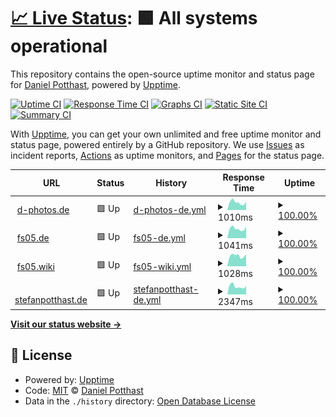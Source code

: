 # [📈 Live Status](https://danielpotthast.github.io/upptime): <!--live status--> **🟩 All systems operational**

This repository contains the open-source uptime monitor and status page for [Daniel Potthast](https://www.d-photos.de), powered by [Upptime](https://github.com/upptime/upptime).

[![Uptime CI](https://github.com/danielpotthast/upptime/workflows/Uptime%20CI/badge.svg)](https://github.com/danielpotthast/upptime/actions?query=workflow%3A%22Uptime+CI%22)
[![Response Time CI](https://github.com/danielpotthast/upptime/workflows/Response%20Time%20CI/badge.svg)](https://github.com/danielpotthast/upptime/actions?query=workflow%3A%22Response+Time+CI%22)
[![Graphs CI](https://github.com/danielpotthast/upptime/workflows/Graphs%20CI/badge.svg)](https://github.com/danielpotthast/upptime/actions?query=workflow%3A%22Graphs+CI%22)
[![Static Site CI](https://github.com/danielpotthast/upptime/workflows/Static%20Site%20CI/badge.svg)](https://github.com/danielpotthast/upptime/actions?query=workflow%3A%22Static+Site+CI%22)
[![Summary CI](https://github.com/danielpotthast/upptime/workflows/Summary%20CI/badge.svg)](https://github.com/danielpotthast/upptime/actions?query=workflow%3A%22Summary+CI%22)

With [Upptime](https://upptime.js.org), you can get your own unlimited and free uptime monitor and status page, powered entirely by a GitHub repository. We use [Issues](https://github.com/danielpotthast/upptime/issues) as incident reports, [Actions](https://github.com/danielpotthast/upptime/actions) as uptime monitors, and [Pages](https://danielpotthast.github.io/upptime) for the status page.

<!--start: status pages-->
<!-- This summary is generated by Upptime (https://github.com/upptime/upptime) -->
<!-- Do not edit this manually, your changes will be overwritten -->
<!-- prettier-ignore -->
| URL | Status | History | Response Time | Uptime |
| --- | ------ | ------- | ------------- | ------ |
| <img alt="" src="https://icons.duckduckgo.com/ip3/www.d-photos.de.ico" height="13"> [d-photos.de](https://www.d-photos.de) | 🟩 Up | [d-photos-de.yml](https://github.com/danielpotthast/upptime/commits/HEAD/history/d-photos-de.yml) | <details><summary><img alt="Response time graph" src="./graphs/d-photos-de/response-time-week.png" height="20"> 1010ms</summary><br><a href="https://status.d-photos.de/history/d-photos-de"><img alt="Response time 1090" src="https://img.shields.io/endpoint?url=https%3A%2F%2Fraw.githubusercontent.com%2Fdanielpotthast%2Fupptime%2FHEAD%2Fapi%2Fd-photos-de%2Fresponse-time.json"></a><br><a href="https://status.d-photos.de/history/d-photos-de"><img alt="24-hour response time 764" src="https://img.shields.io/endpoint?url=https%3A%2F%2Fraw.githubusercontent.com%2Fdanielpotthast%2Fupptime%2FHEAD%2Fapi%2Fd-photos-de%2Fresponse-time-day.json"></a><br><a href="https://status.d-photos.de/history/d-photos-de"><img alt="7-day response time 1010" src="https://img.shields.io/endpoint?url=https%3A%2F%2Fraw.githubusercontent.com%2Fdanielpotthast%2Fupptime%2FHEAD%2Fapi%2Fd-photos-de%2Fresponse-time-week.json"></a><br><a href="https://status.d-photos.de/history/d-photos-de"><img alt="30-day response time 1134" src="https://img.shields.io/endpoint?url=https%3A%2F%2Fraw.githubusercontent.com%2Fdanielpotthast%2Fupptime%2FHEAD%2Fapi%2Fd-photos-de%2Fresponse-time-month.json"></a><br><a href="https://status.d-photos.de/history/d-photos-de"><img alt="1-year response time 1090" src="https://img.shields.io/endpoint?url=https%3A%2F%2Fraw.githubusercontent.com%2Fdanielpotthast%2Fupptime%2FHEAD%2Fapi%2Fd-photos-de%2Fresponse-time-year.json"></a></details> | <details><summary><a href="https://status.d-photos.de/history/d-photos-de">100.00%</a></summary><a href="https://status.d-photos.de/history/d-photos-de"><img alt="All-time uptime 100.00%" src="https://img.shields.io/endpoint?url=https%3A%2F%2Fraw.githubusercontent.com%2Fdanielpotthast%2Fupptime%2FHEAD%2Fapi%2Fd-photos-de%2Fuptime.json"></a><br><a href="https://status.d-photos.de/history/d-photos-de"><img alt="24-hour uptime 100.00%" src="https://img.shields.io/endpoint?url=https%3A%2F%2Fraw.githubusercontent.com%2Fdanielpotthast%2Fupptime%2FHEAD%2Fapi%2Fd-photos-de%2Fuptime-day.json"></a><br><a href="https://status.d-photos.de/history/d-photos-de"><img alt="7-day uptime 100.00%" src="https://img.shields.io/endpoint?url=https%3A%2F%2Fraw.githubusercontent.com%2Fdanielpotthast%2Fupptime%2FHEAD%2Fapi%2Fd-photos-de%2Fuptime-week.json"></a><br><a href="https://status.d-photos.de/history/d-photos-de"><img alt="30-day uptime 100.00%" src="https://img.shields.io/endpoint?url=https%3A%2F%2Fraw.githubusercontent.com%2Fdanielpotthast%2Fupptime%2FHEAD%2Fapi%2Fd-photos-de%2Fuptime-month.json"></a><br><a href="https://status.d-photos.de/history/d-photos-de"><img alt="1-year uptime 100.00%" src="https://img.shields.io/endpoint?url=https%3A%2F%2Fraw.githubusercontent.com%2Fdanielpotthast%2Fupptime%2FHEAD%2Fapi%2Fd-photos-de%2Fuptime-year.json"></a></details>
| <img alt="" src="https://icons.duckduckgo.com/ip3/www.fs05.de.ico" height="13"> [fs05.de](https://www.fs05.de) | 🟩 Up | [fs05-de.yml](https://github.com/danielpotthast/upptime/commits/HEAD/history/fs05-de.yml) | <details><summary><img alt="Response time graph" src="./graphs/fs05-de/response-time-week.png" height="20"> 1041ms</summary><br><a href="https://status.d-photos.de/history/fs05-de"><img alt="Response time 1039" src="https://img.shields.io/endpoint?url=https%3A%2F%2Fraw.githubusercontent.com%2Fdanielpotthast%2Fupptime%2FHEAD%2Fapi%2Ffs05-de%2Fresponse-time.json"></a><br><a href="https://status.d-photos.de/history/fs05-de"><img alt="24-hour response time 1011" src="https://img.shields.io/endpoint?url=https%3A%2F%2Fraw.githubusercontent.com%2Fdanielpotthast%2Fupptime%2FHEAD%2Fapi%2Ffs05-de%2Fresponse-time-day.json"></a><br><a href="https://status.d-photos.de/history/fs05-de"><img alt="7-day response time 1041" src="https://img.shields.io/endpoint?url=https%3A%2F%2Fraw.githubusercontent.com%2Fdanielpotthast%2Fupptime%2FHEAD%2Fapi%2Ffs05-de%2Fresponse-time-week.json"></a><br><a href="https://status.d-photos.de/history/fs05-de"><img alt="30-day response time 1103" src="https://img.shields.io/endpoint?url=https%3A%2F%2Fraw.githubusercontent.com%2Fdanielpotthast%2Fupptime%2FHEAD%2Fapi%2Ffs05-de%2Fresponse-time-month.json"></a><br><a href="https://status.d-photos.de/history/fs05-de"><img alt="1-year response time 1039" src="https://img.shields.io/endpoint?url=https%3A%2F%2Fraw.githubusercontent.com%2Fdanielpotthast%2Fupptime%2FHEAD%2Fapi%2Ffs05-de%2Fresponse-time-year.json"></a></details> | <details><summary><a href="https://status.d-photos.de/history/fs05-de">100.00%</a></summary><a href="https://status.d-photos.de/history/fs05-de"><img alt="All-time uptime 99.97%" src="https://img.shields.io/endpoint?url=https%3A%2F%2Fraw.githubusercontent.com%2Fdanielpotthast%2Fupptime%2FHEAD%2Fapi%2Ffs05-de%2Fuptime.json"></a><br><a href="https://status.d-photos.de/history/fs05-de"><img alt="24-hour uptime 100.00%" src="https://img.shields.io/endpoint?url=https%3A%2F%2Fraw.githubusercontent.com%2Fdanielpotthast%2Fupptime%2FHEAD%2Fapi%2Ffs05-de%2Fuptime-day.json"></a><br><a href="https://status.d-photos.de/history/fs05-de"><img alt="7-day uptime 100.00%" src="https://img.shields.io/endpoint?url=https%3A%2F%2Fraw.githubusercontent.com%2Fdanielpotthast%2Fupptime%2FHEAD%2Fapi%2Ffs05-de%2Fuptime-week.json"></a><br><a href="https://status.d-photos.de/history/fs05-de"><img alt="30-day uptime 99.96%" src="https://img.shields.io/endpoint?url=https%3A%2F%2Fraw.githubusercontent.com%2Fdanielpotthast%2Fupptime%2FHEAD%2Fapi%2Ffs05-de%2Fuptime-month.json"></a><br><a href="https://status.d-photos.de/history/fs05-de"><img alt="1-year uptime 99.97%" src="https://img.shields.io/endpoint?url=https%3A%2F%2Fraw.githubusercontent.com%2Fdanielpotthast%2Fupptime%2FHEAD%2Fapi%2Ffs05-de%2Fuptime-year.json"></a></details>
| <img alt="" src="https://icons.duckduckgo.com/ip3/www.fs05.wiki.ico" height="13"> [fs05.wiki](https://www.fs05.wiki) | 🟩 Up | [fs05-wiki.yml](https://github.com/danielpotthast/upptime/commits/HEAD/history/fs05-wiki.yml) | <details><summary><img alt="Response time graph" src="./graphs/fs05-wiki/response-time-week.png" height="20"> 1028ms</summary><br><a href="https://status.d-photos.de/history/fs05-wiki"><img alt="Response time 1299" src="https://img.shields.io/endpoint?url=https%3A%2F%2Fraw.githubusercontent.com%2Fdanielpotthast%2Fupptime%2FHEAD%2Fapi%2Ffs05-wiki%2Fresponse-time.json"></a><br><a href="https://status.d-photos.de/history/fs05-wiki"><img alt="24-hour response time 1150" src="https://img.shields.io/endpoint?url=https%3A%2F%2Fraw.githubusercontent.com%2Fdanielpotthast%2Fupptime%2FHEAD%2Fapi%2Ffs05-wiki%2Fresponse-time-day.json"></a><br><a href="https://status.d-photos.de/history/fs05-wiki"><img alt="7-day response time 1028" src="https://img.shields.io/endpoint?url=https%3A%2F%2Fraw.githubusercontent.com%2Fdanielpotthast%2Fupptime%2FHEAD%2Fapi%2Ffs05-wiki%2Fresponse-time-week.json"></a><br><a href="https://status.d-photos.de/history/fs05-wiki"><img alt="30-day response time 1255" src="https://img.shields.io/endpoint?url=https%3A%2F%2Fraw.githubusercontent.com%2Fdanielpotthast%2Fupptime%2FHEAD%2Fapi%2Ffs05-wiki%2Fresponse-time-month.json"></a><br><a href="https://status.d-photos.de/history/fs05-wiki"><img alt="1-year response time 1299" src="https://img.shields.io/endpoint?url=https%3A%2F%2Fraw.githubusercontent.com%2Fdanielpotthast%2Fupptime%2FHEAD%2Fapi%2Ffs05-wiki%2Fresponse-time-year.json"></a></details> | <details><summary><a href="https://status.d-photos.de/history/fs05-wiki">100.00%</a></summary><a href="https://status.d-photos.de/history/fs05-wiki"><img alt="All-time uptime 99.97%" src="https://img.shields.io/endpoint?url=https%3A%2F%2Fraw.githubusercontent.com%2Fdanielpotthast%2Fupptime%2FHEAD%2Fapi%2Ffs05-wiki%2Fuptime.json"></a><br><a href="https://status.d-photos.de/history/fs05-wiki"><img alt="24-hour uptime 100.00%" src="https://img.shields.io/endpoint?url=https%3A%2F%2Fraw.githubusercontent.com%2Fdanielpotthast%2Fupptime%2FHEAD%2Fapi%2Ffs05-wiki%2Fuptime-day.json"></a><br><a href="https://status.d-photos.de/history/fs05-wiki"><img alt="7-day uptime 100.00%" src="https://img.shields.io/endpoint?url=https%3A%2F%2Fraw.githubusercontent.com%2Fdanielpotthast%2Fupptime%2FHEAD%2Fapi%2Ffs05-wiki%2Fuptime-week.json"></a><br><a href="https://status.d-photos.de/history/fs05-wiki"><img alt="30-day uptime 99.96%" src="https://img.shields.io/endpoint?url=https%3A%2F%2Fraw.githubusercontent.com%2Fdanielpotthast%2Fupptime%2FHEAD%2Fapi%2Ffs05-wiki%2Fuptime-month.json"></a><br><a href="https://status.d-photos.de/history/fs05-wiki"><img alt="1-year uptime 99.97%" src="https://img.shields.io/endpoint?url=https%3A%2F%2Fraw.githubusercontent.com%2Fdanielpotthast%2Fupptime%2FHEAD%2Fapi%2Ffs05-wiki%2Fuptime-year.json"></a></details>
| <img alt="" src="https://icons.duckduckgo.com/ip3/www.stefanpotthast.de.ico" height="13"> [stefanpotthast.de](https://www.stefanpotthast.de) | 🟩 Up | [stefanpotthast-de.yml](https://github.com/danielpotthast/upptime/commits/HEAD/history/stefanpotthast-de.yml) | <details><summary><img alt="Response time graph" src="./graphs/stefanpotthast-de/response-time-week.png" height="20"> 2347ms</summary><br><a href="https://status.d-photos.de/history/stefanpotthast-de"><img alt="Response time 2590" src="https://img.shields.io/endpoint?url=https%3A%2F%2Fraw.githubusercontent.com%2Fdanielpotthast%2Fupptime%2FHEAD%2Fapi%2Fstefanpotthast-de%2Fresponse-time.json"></a><br><a href="https://status.d-photos.de/history/stefanpotthast-de"><img alt="24-hour response time 2020" src="https://img.shields.io/endpoint?url=https%3A%2F%2Fraw.githubusercontent.com%2Fdanielpotthast%2Fupptime%2FHEAD%2Fapi%2Fstefanpotthast-de%2Fresponse-time-day.json"></a><br><a href="https://status.d-photos.de/history/stefanpotthast-de"><img alt="7-day response time 2347" src="https://img.shields.io/endpoint?url=https%3A%2F%2Fraw.githubusercontent.com%2Fdanielpotthast%2Fupptime%2FHEAD%2Fapi%2Fstefanpotthast-de%2Fresponse-time-week.json"></a><br><a href="https://status.d-photos.de/history/stefanpotthast-de"><img alt="30-day response time 2624" src="https://img.shields.io/endpoint?url=https%3A%2F%2Fraw.githubusercontent.com%2Fdanielpotthast%2Fupptime%2FHEAD%2Fapi%2Fstefanpotthast-de%2Fresponse-time-month.json"></a><br><a href="https://status.d-photos.de/history/stefanpotthast-de"><img alt="1-year response time 2590" src="https://img.shields.io/endpoint?url=https%3A%2F%2Fraw.githubusercontent.com%2Fdanielpotthast%2Fupptime%2FHEAD%2Fapi%2Fstefanpotthast-de%2Fresponse-time-year.json"></a></details> | <details><summary><a href="https://status.d-photos.de/history/stefanpotthast-de">100.00%</a></summary><a href="https://status.d-photos.de/history/stefanpotthast-de"><img alt="All-time uptime 100.00%" src="https://img.shields.io/endpoint?url=https%3A%2F%2Fraw.githubusercontent.com%2Fdanielpotthast%2Fupptime%2FHEAD%2Fapi%2Fstefanpotthast-de%2Fuptime.json"></a><br><a href="https://status.d-photos.de/history/stefanpotthast-de"><img alt="24-hour uptime 100.00%" src="https://img.shields.io/endpoint?url=https%3A%2F%2Fraw.githubusercontent.com%2Fdanielpotthast%2Fupptime%2FHEAD%2Fapi%2Fstefanpotthast-de%2Fuptime-day.json"></a><br><a href="https://status.d-photos.de/history/stefanpotthast-de"><img alt="7-day uptime 100.00%" src="https://img.shields.io/endpoint?url=https%3A%2F%2Fraw.githubusercontent.com%2Fdanielpotthast%2Fupptime%2FHEAD%2Fapi%2Fstefanpotthast-de%2Fuptime-week.json"></a><br><a href="https://status.d-photos.de/history/stefanpotthast-de"><img alt="30-day uptime 100.00%" src="https://img.shields.io/endpoint?url=https%3A%2F%2Fraw.githubusercontent.com%2Fdanielpotthast%2Fupptime%2FHEAD%2Fapi%2Fstefanpotthast-de%2Fuptime-month.json"></a><br><a href="https://status.d-photos.de/history/stefanpotthast-de"><img alt="1-year uptime 100.00%" src="https://img.shields.io/endpoint?url=https%3A%2F%2Fraw.githubusercontent.com%2Fdanielpotthast%2Fupptime%2FHEAD%2Fapi%2Fstefanpotthast-de%2Fuptime-year.json"></a></details>

<!--end: status pages-->

[**Visit our status website →**](https://danielpotthast.github.io/upptime)

## 📄 License

- Powered by: [Upptime](https://github.com/upptime/upptime)
- Code: [MIT](./LICENSE) © [Daniel Potthast](https://www.d-photos.de)
- Data in the `./history` directory: [Open Database License](https://opendatacommons.org/licenses/odbl/1-0/)
